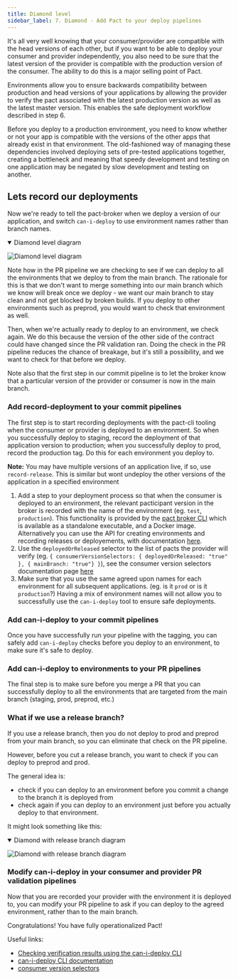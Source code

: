 ```yaml
---
title: Diamond level
sidebar_label: 7. Diamond - Add Pact to your deploy pipelines
---
```


It's all very well knowing that your consumer/provider are compatible with the head versions of each other, but if you want to be able to deploy your consumer and provider independently, you also need to be sure that the latest version of the provider is compatible with the production version of the consumer. The ability to do this is a major selling point of Pact.

Environments allow you to ensure backwards compatibility between production and head versions of your applications by allowing the provider to verify the pact associated with the latest production version as well as the latest master version. This enables the safe deployment workflow described in step 6.

Before you deploy to a production environment, you need to know whether or not your app is compatible with the versions of the other apps that already exist in that environment. The old-fashioned way of managing these dependencies involved deploying sets of pre-tested applications together, creating a bottleneck and meaning that speedy development and testing on one application may be negated by slow development and testing on another.

## Lets record our deployments

Now we're ready to tell the pact-broker when we deploy a version of our application, and switch `can-i-deploy` to use environment names rather than branch names.

<details open>
  <summary>Diamond level diagram</summary>

![Diamond level diagram](images/diamond.png)
</details>

Note how in the PR pipeline we are checking to see if we can deploy to all the environments that we deploy to from 
the main branch. The rationale for this is that we don't want to merge something into our main branch which we know 
will break once we deploy - we want our main branch to stay clean and not get blocked by broken builds.  If you 
deploy to other environments such as preprod, you would want to check that environment as well.

Then, when we're actually ready to deploy to an environment, we check again. We do this because the version of the 
other side of the contract could have changed since the PR validation ran.  Doing the check in the PR pipeline 
reduces the chance of breakage, but it's still a possibility, and we want to check for that before we deploy.

Note also that the first step in our commit pipeline is to let the broker know that a particular version of the 
provider or consumer is now in the main branch.

### Add record-deployment to your commit pipelines

The first step is to start recording deployments with the pact-cli tooling when the consumer or provider is deployed to an environment. So when you successfully deploy to staging, record the deployment of that application version to production; when you successfully deploy to prod, record the production tag. Do this for each environment you deploy to. 

__Note:__ You may have multiple versions of an application live, if so, use `record-release`. This is similar but wont undeploy the other versions of the application in a specified environment

1. Add a step to your deployment process so that when the consumer is deployed to an environment, the relevant pacticipant version in the broker is recorded with the name of the environment (eg. `test`, `production`). This functionality is provided by the [pact broker CLI](/pact_broker/client_cli/readm#record-deployment) which is available as a standalone executable, and a Docker image. Alternatively you can use the API for creating environments and recording releases or deployements, with documentation [here](https://docs.pact.io/pact_broker/recording_deployments_and_releases#environments).
2. Use the `deployedOrReleased` selector to the list of pacts the provider will verify (eg. `{ consumerVersionSelectors: { deployedOrReleased: "true" }, { mainBranch: "true"} }`), see the consumer version selectors documentation page [here](https://docs.pact.io/pact_broker/advanced_topics/consumer_version_selectors)
3. Make sure that you use the same agreed upon names for each environment for all subsequent applications. (eg. is it `prod` or is it `production`?) Having a mix of environment names will not allow you to successfully use the `can-i-deploy` tool to ensure safe deployments.

### Add can-i-deploy to your commit pipelines

Once you have successfully run your pipeline with the tagging, you can safely add `can-i-deploy` checks before you 
deploy to an environment, to make sure it's safe to deploy.

### Add can-i-deploy to environments to your PR pipelines

The final step is to make sure before you merge a PR that you can successfully deploy to all the environments that are 
targeted from the main branch (staging, prod, preprod, etc.)

### What if we use a release branch?

If you use a release branch, then you do not deploy to prod and preprod from your main branch, so you can eliminate 
that check on the PR pipeline.

However, before you cut a release branch, you want to check if you can deploy to preprod and prod.

The general idea is:

- check if you can deploy to an environment before you commit a change to the branch it is deployed from
- check again if you can deploy to an environment just before you actually deploy to that environment.

It might look something like this:

<details open>
  <summary>Diamond with release branch diagram</summary>

![Diamond with release branch diagram](images/diamond-release.png)
</details>

### Modify can-i-deploy in your consumer and provider PR validation pipelines

Now that you are recorded your provider with the environment it is deployed to, you can modify your PR pipeline to 
ask if you can deploy to the agreed environment, rather than to the main branch.

Congratulations! You have fully operationalized Pact!


Useful links:

* [Checking verification results using the can-i-deploy CLI](/pact_broker/can_i_deploy/)
* [can-i-deploy CLI documentation](/pact_broker/client_cli/readme#can-i-deploy)
* [consumer version selectors](https://docs.pact.io/pact_broker/advanced_topics/consumer_version_selectors)